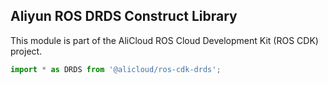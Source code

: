 ## Aliyun ROS DRDS Construct Library

This module is part of the AliCloud ROS Cloud Development Kit (ROS CDK) project.

```ts
import * as DRDS from '@alicloud/ros-cdk-drds';
```